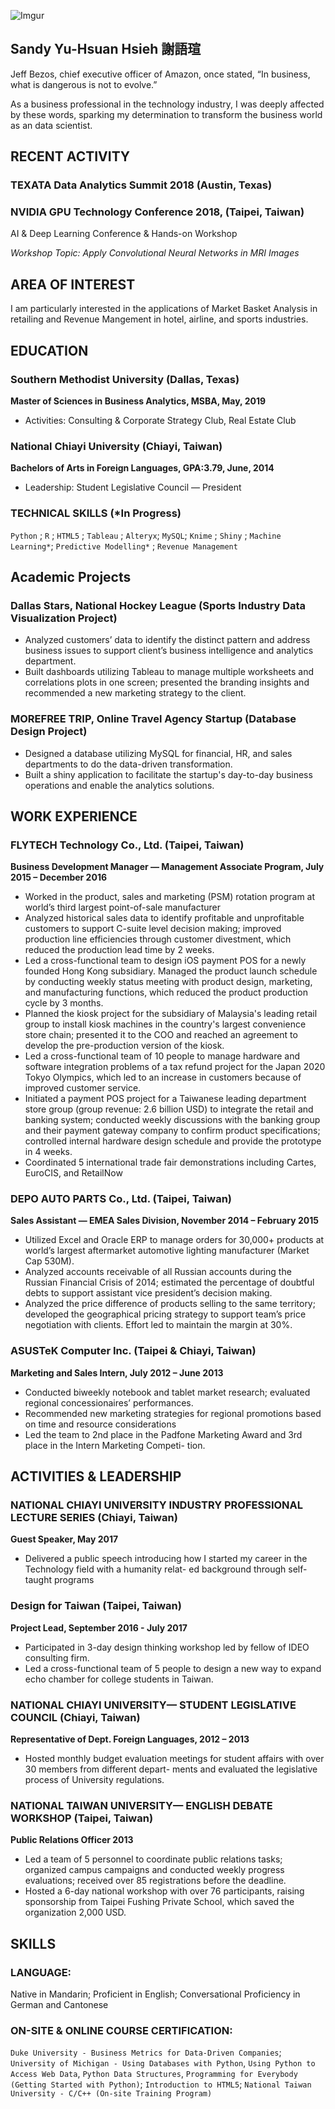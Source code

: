 ![Imgur](https://i.imgur.com/s5bkmoTm.jpg?3)

## Sandy Yu-Hsuan Hsieh 謝語瑄

Jeff Bezos, chief executive officer of Amazon, once stated, “In business, what is dangerous is not to evolve.”

As a business professional in the technology industry, I was deeply affected by these words, sparking my determination to transform the business world as an data scientist. 


## RECENT ACTIVITY


### TEXATA Data Analytics Summit 2018 (Austin, Texas)

### NVIDIA GPU Technology Conference 2018, (Taipei, Taiwan)
AI & Deep Learning Conference & Hands-on Workshop

_Workshop Topic: Apply Convolutional Neural Networks in MRI Images_

## AREA OF INTEREST

I am particularly interested in the applications of Market Basket Analysis in retailing and Revenue Mangement in hotel, airline, and sports industries.


## EDUCATION

### Southern Methodist University (Dallas, Texas)
__Master of Sciences in Business Analytics, MSBA, May, 2019__
* Activities: Consulting & Corporate Strategy Club, Real Estate Club 

### National Chiayi University (Chiayi, Taiwan)
__Bachelors of Arts in Foreign Languages, GPA:3.79, June, 2014__
* Leadership: Student Legislative Council — President 

### TECHNICAL SKILLS (*In Progress)  
`Python` ; `R` ; `HTML5` ; `Tableau` ; `Alteryx`; `MySQL`; `Knime` ; `Shiny` ; `Machine Learning*`; `Predictive Modelling*` ; `Revenue Management`


## Academic Projects
### Dallas Stars, National Hockey League (Sports Industry Data Visualization Project) 
* Analyzed customers’ data to identify the distinct pattern and address business issues to support client’s business intelligence and analytics department. 
* Built dashboards utilizing Tableau to manage multiple worksheets and correlations plots in one screen; presented the branding insights and recommended a new marketing strategy to the client. 

### MOREFREE TRIP, Online Travel Agency Startup (Database Design Project)
* Designed a database utilizing MySQL for financial, HR, and sales departments to do the data-driven transformation.
* Built a shiny application to facilitate the startup's day-to-day business operations and enable the analytics solutions.

## WORK EXPERIENCE
### FLYTECH Technology Co., Ltd. (Taipei, Taiwan)
__Business Development Manager — Management Associate Program, July 2015 – December 2016__                                               


* Worked in the product, sales and marketing (PSM) rotation program at world’s third largest point-of-sale manufacturer 
* Analyzed historical sales data to identify profitable and unprofitable customers to support C-suite level decision making; improved production line efficiencies through customer divestment, which reduced the production lead time by 2 weeks. 
* Led a cross-functional team to design iOS payment POS for a newly founded Hong Kong subsidiary. Managed the product launch schedule by conducting weekly status meeting with product design, marketing, and manufacturing functions, which reduced the product production cycle by 3 months. 
* Planned the kiosk project for the subsidiary of Malaysia's leading retail group to install kiosk machines in the country's largest convenience store chain; presented it to the COO and reached an agreement to develop the pre-production version of the kiosk. 
* Led a cross-functional team of 10 people to manage hardware and software integration problems of a tax refund project for the Japan 2020 Tokyo Olympics, which led to an increase in customers because of improved customer service. 
* Initiated a payment POS project for a Taiwanese leading department store group (group revenue: 2.6 billion USD) to integrate the retail and banking system; conducted weekly discussions with the banking group and their payment gateway company to confirm product specifications; controlled internal hardware design schedule and provide the prototype in 4 weeks. 
* Coordinated 5 international trade fair demonstrations including Cartes, EuroCIS, and RetailNow


### DEPO AUTO PARTS Co., Ltd. (Taipei, Taiwan)
**Sales Assistant — EMEA Sales Division, November 2014 – February 2015**

* Utilized Excel and Oracle ERP to manage orders for 30,000+ products at world’s largest aftermarket automotive lighting manufacturer (Market Cap 530M). 
* Analyzed accounts receivable of all Russian accounts during the Russian Financial Crisis of 2014; estimated the percentage of doubtful debts to support assistant vice president’s decision making. 
* Analyzed the price difference of products selling to the same territory; developed the geographical pricing strategy to support team’s price negotiation with clients. Effort led to maintain the margin at 30%. 
 

### ASUSTeK Computer Inc. (Taipei & Chiayi, Taiwan)
**Marketing and Sales Intern, July 2012 – June 2013**

* Conducted biweekly notebook and tablet market research; evaluated regional concessionaires’ performances.
* Recommended new marketing strategies for regional promotions based on time and resource considerations
* Led the team to 2nd place in the Padfone Marketing Award and 3rd place in the Intern Marketing Competi-
tion.


## ACTIVITIES & LEADERSHIP

### NATIONAL CHIAYI UNIVERSITY INDUSTRY PROFESSIONAL LECTURE SERIES (Chiayi, Taiwan)
__Guest Speaker, May 2017__
* Delivered a public speech introducing how I started my career in the Technology field with a humanity relat-
ed background through self-taught programs

### Design for Taiwan (Taipei, Taiwan)
__Project Lead, September 2016 - July 2017__ 

* Participated in 3-day design thinking workshop led by fellow of IDEO consulting firm. 
* Led a cross-functional team of 5 people to design a new way to expand echo chamber for college students in Taiwan. 

### NATIONAL CHIAYI UNIVERSITY— STUDENT LEGISLATIVE COUNCIL (Chiayi, Taiwan)
__Representative of Dept. Foreign Languages, 2012 – 2013__
* Hosted monthly budget evaluation meetings for student affairs with over 30 members from different depart-
ments and evaluated the legislative process of University regulations.

### NATIONAL TAIWAN UNIVERSITY— ENGLISH DEBATE WORKSHOP (Taipei, Taiwan)
__Public Relations Officer 2013__
* Led a team of 5 personnel to coordinate public relations tasks; organized campus campaigns and conducted
weekly progress evaluations; received over 85 registrations before the deadline.
* Hosted a 6-day national workshop with over 76 participants, raising sponsorship from Taipei Fushing Private
School, which saved the organization 2,000 USD.

## SKILLS

### LANGUAGE: 
Native in Mandarin; Proficient in English; Conversational Proficiency in German and Cantonese 

### ON-SITE & ONLINE COURSE CERTIFICATION: 
`Duke University - Business Metrics for Data-Driven Companies`; `University of Michigan - Using Databases with Python`, `Using Python to Access Web Data`, `Python Data Structures`, `Programming for Everybody (Getting Started with Python)`; `Introduction to HTML5`; `National Taiwan University - C/C++ (On-site Training Program)`




